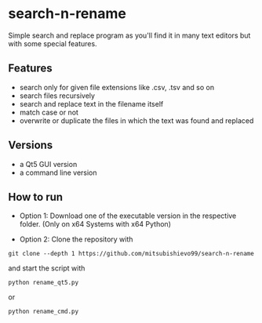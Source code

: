 # search-n-rename

Simple search and replace program as you'll find it in many text editors but with some special features.

## Features
- search only for given file extensions like .csv, .tsv and so on
- search files recursively
- search and replace text in the filename itself
- match case or not
- overwrite or duplicate the files in which the text was found and replaced

## Versions
- a Qt5 GUI version
- a command line version

## How to run
- Option 1: Download one of the executable version in the respective folder. (Only on x64 Systems with x64 Python)

- Option 2: Clone the repository with
```
git clone --depth 1 https://github.com/mitsubishievo99/search-n-rename
```
and start the script with
```
python rename_qt5.py
```
or
```
python rename_cmd.py
```


